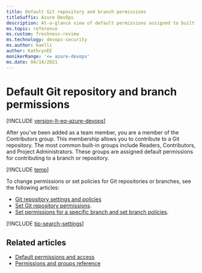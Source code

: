 ```yaml
---
title: Default Git repository and branch permissions
titleSuffix: Azure DevOps
description: At-a-glance view of default permissions assigned to built-in security groups made for Git repositories and branches 
ms.topic: reference
ms.custom: freshness-review 
ms.technology: devops-security
ms.author: kaelli
author: KathrynEE
monikerRange: '<= azure-devops'
ms.date: 04/14/2021
---
```

# Default Git repository and branch permissions

[!INCLUDE [version-lt-eq-azure-devops](../../includes/version-lt-eq-azure-devops.md)]

After you've been added as a team member, you are a member of the Contributors group. This membership allows you to contribute to a Git repository. The most common built-in groups include Readers, Contributors, and Project Administrators. These groups are assigned default permissions for contributing to a branch or repository.

[!INCLUDE [temp](includes/code-git.md)]

To change permissions or set policies for Git repositories or branches, see the following articles: 

- [Git repository settings and policies](../../repos/git/repository-settings.md)
- [Set Git repository permissions](../../repos/git/set-git-repository-permissions.md). 
- [Set permissions for a specific branch and set branch policies](../../repos/git/branch-permissions.md). 
 
[!INCLUDE [tip-search-settings](../../includes/tip-find-setting-permission.md)]

## Related articles

- [Default permissions and access](permissions-access.md) 
- [Permissions and groups reference](permissions.md) 
